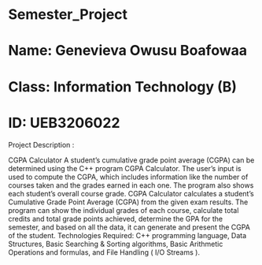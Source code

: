 # Semester_Project

# Name: Genevieva Owusu Boafowaa

# Class: Information Technology (B)

# ID: UEB3206022

Project Description :

CGPA Calculator
A student’s cumulative grade point average (CGPA) can be determined using the
C++ program CGPA Calculator. The user’s input is used to compute the CGPA,
which includes information like the number of courses taken and the grades
earned in each one. The program also shows each student’s overall course grade.
CGPA Calculator calculates a student’s Cumulative Grade Point Average (CGPA)
from the given exam results. The program can show the individual grades of each
course, calculate total credits and total grade points achieved, determine the GPA
for the semester, and based on all the data, it can generate and present the CGPA
of the student.
Technologies Required: C++ programming language, Data Structures, Basic
Searching & Sorting algorithms, Basic Arithmetic Operations and formulas, and File
Handling ( I/O Streams ).
